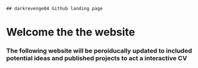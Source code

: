```
## darkrevenge04 Github landing page
```
# Welcome the the website
### The following website will be peroiducally updated to included potential ideas and published projects to act a interactive CV
